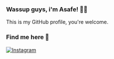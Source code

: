 ### Wassup guys, i'm Asafe! 🙋‍♂️ 
This is my GitHub profile, you're welcome. 

### Find me here 👀

[![Instagram](https://img.shields.io/badge/Instagram-E4405F?style=for-the-badge&logo=instagram&logoColor=white)](https://www.instagram.com/asafeareas_/)
